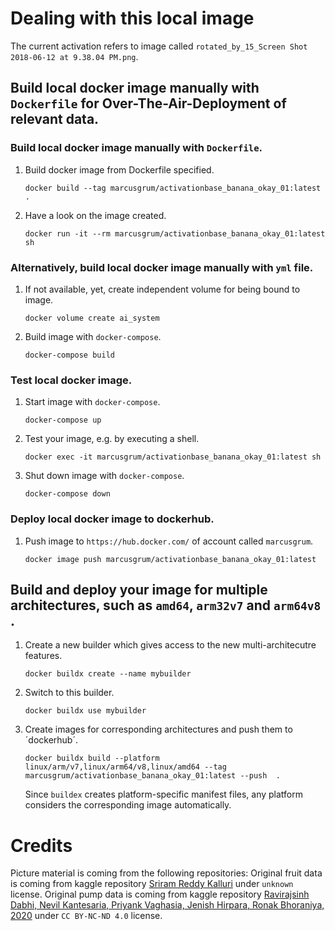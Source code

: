 
# Dealing with this local image

The current activation refers to image called `rotated_by_15_Screen Shot 2018-06-12 at 9.38.04 PM.png`.

## Build local docker image manually with `Dockerfile` for Over-The-Air-Deployment of relevant data.

### Build local docker image manually with `Dockerfile`.

1. Build docker image from Dockerfile specified.

    ```
    docker build --tag marcusgrum/activationbase_banana_okay_01:latest .
    ```

1. Have a look on the image created.    
    
    ```
    docker run -it --rm marcusgrum/activationbase_banana_okay_01:latest sh
    ```

### Alternatively, build local docker image manually with `yml` file.

1. If not available, yet, create independent volume for being bound to image.

    ```
    docker volume create ai_system
    ```
    
1. Build image with `docker-compose`.
    
    ```
    docker-compose build
    ```

### Test local docker image.

1. Start image with `docker-compose`.
    
    ```
    docker-compose up
    ```

1. Test your image, e.g. by executing a shell.

    ```
    docker exec -it marcusgrum/activationbase_banana_okay_01:latest sh
    ```
    
1. Shut down image with `docker-compose`.
    
    ```
    docker-compose down
    ```

### Deploy local docker image to dockerhub.
 
1. Push image to `https://hub.docker.com/` of account called `marcusgrum`.
    
    ```
    docker image push marcusgrum/activationbase_banana_okay_01:latest
    ```
    
## Build and deploy your image for multiple architectures, such as `amd64`, `arm32v7` and `arm64v8 `.

1. Create a new builder which gives access to the new multi-architecutre features.

    ```
    docker buildx create --name mybuilder
    ```

1. Switch to this builder.

    ```
    docker buildx use mybuilder
    ```

1. Create images for corresponding architectures and push them to ´dockerhub´.

    ```
    docker buildx build --platform linux/arm/v7,linux/arm64/v8,linux/amd64 --tag marcusgrum/activationbase_banana_okay_01:latest --push  .
    
    ```
    
    Since `buildex` creates platform-specific manifest files, any platform considers the corresponding image automatically.

# Credits

Picture material is coming from the following repositories:
Original fruit data is coming from kaggle repository [Sriram Reddy Kalluri](https://www.kaggle.com/sriramr/fruits-fresh-and-rotten-for-classification) under `unknown` license.
Original pump data is coming from kaggle repository [Ravirajsinh Dabhi, Nevil Kantesaria, Priyank Vaghasia, Jenish Hirpara, Ronak Bhoraniya, 2020](https://www.kaggle.com/ravirajsinh45/real-life-industrial-dataset-of-casting-product) under `CC BY-NC-ND 4.0` license.